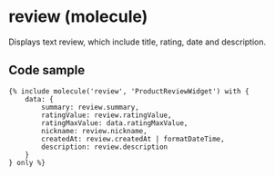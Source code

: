 # review (molecule)

Displays text review, which include title, rating, date and description.

## Code sample

```
{% include molecule('review', 'ProductReviewWidget') with {
    data: {
        summary: review.summary,
        ratingValue: review.ratingValue,
        ratingMaxValue: data.ratingMaxValue,
        nickname: review.nickname,
        createdAt: review.createdAt | formatDateTime,
        description: review.description
    }
} only %}
```

